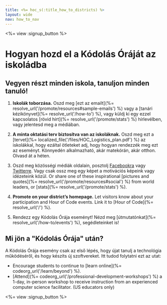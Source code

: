 ```yaml
---
title: <%= hoc_s(:title_how_to_districts) %>
layout: wide
nav: how_to_nav
---
```

<%= view :signup_button %>

# Hogyan hozd el a Kódolás Óráját az iskoládba

## Vegyen részt minden iskola, tanuljon minden tanuló!

1. **Iskolák toborzása.** Oszd meg [ezt az emailt](%= resolve_url('/promote/resources#sample-emails') %) vagy a [tanári kézikönyvet](%= resolve_url('/how-to') %), vagy küldj ki egy ezzel kapcsolatos [rövid hírt](%= resolve_url('/promote/stats') %) hírlevélben, vagy jelentesd meg a médiában.

2. **A minta oktatási terv biztosítva van az iskoláknak.** Oszd meg ezt a [tervet](%= localized_file('/files/HOC_Logistics_plan.pdf') %) az iskolákkal, hogy ezáltal ötleteket adj, hogy hogyan rendezzék meg ezt az eseményt. Könnyedén alkalmazható, akár matekórán, akár otthon. Olvasd át a héten.

3. Oszd meg közösségi médiák oldalain, posztolj [Facebookra](https://www.facebook.com/sharer/sharer.php?u=http%3A%2F%2Fhourofcode.com%2Fus) vagy [Twitterre](https://twitter.com/intent/tweet?url=http%3A%2F%2Fhourofcode.com&text=I%27m%20participating%20in%20this%20year%27s%20%23HourOfCode%2C%20are%20you%3F%20%40codeorg&original_referer=https%3A%2F%2Fwww.google.com%2Furl%3Fq%3Dhttps%253A%252F%252Ftwitter.com%252Fshare%253Fhashtags%253D%2526amp%253Brelated%253Dcodeorg%2526amp%253Btext%253DI%252527m%252Bparticipating%252Bin%252Bthis%252Byear%252527s%252B%252523HourOfCode%25252C%252Bare%252Byou%25253F%252B%252540codeorg%2526amp%253Burl%253Dhttp%25253A%25252F%25252Fhourofcode.com%26sa%3DD%26sntz%3D1%26usg%3DAFQjCNE1GLTUbKZfMlEh9Aj5w0iswz6PYQ&related=codeorg&hashtags=). Vagy csak ossz meg egy képet a motivációs képeink vagy idézeteink közül. Or share one of these inspirational [pictures and quotes](%= resolve_url('/promote/resources#social') %) from world leaders, or [stats](%= resolve_url('/promote/stats') %).

4. **Promote on your district’s homepage.** Let visitors know about your participation and Hour of Code events. Link it to [Hour of Code](%= resolve_url('/') %).

5. Rendezz egy Kódolás Órája eseményt! Nézd meg [útmutatónkat](%= resolve_url('/how-to/events') %), segédleteinket is!

## Mi jön a "Kódolás Órája" után?

A Kódolás Órája esemény csak az első lépés, hogy újat tanulj a technológia működéséről, és hogy készíts új szoftvereket. Itt tudod folytatni ezt az utat:

- Encourage students to continue to [learn online](%= codeorg_url('/learn/beyond') %).
- [Attend](%= codeorg_url('/professional-development-workshops') %) a 1-day, in-person workshop to receive instruction from an experienced computer science facilitator. (US educators only)

<%= view :signup_button %>